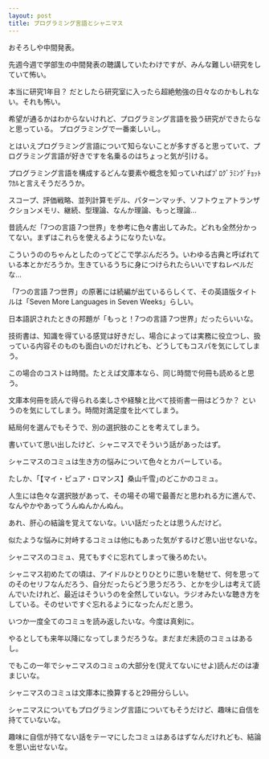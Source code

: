 ```yaml
---
layout: post
title: プログラミング言語とシャニマス
---
```


おそろしや中間発表。

​​先週今週で学部生の中間発表の聴講していたわけですが、みんな難しい研究をしていて怖い。

本当に研究1年目？ だとしたら研究室に入ったら超絶勉強の日々なのかもしれない。それも怖い。
​​

​​希望が通るかはわからないけれど、プログラミング言語を扱う研究ができたらなと思っている。
プログラミングで一番楽しいし。
​​

​​とはいえプログラミング言語について知らないことが多すぎると思っていて、プログラミング言語が好きですを名乗るのはちょっと気が引ける。
​​

​​プログラミング言語を構成するどんな要素や概念を知っていればﾌﾟﾛｸﾞﾗﾐﾝｸﾞﾁｮｯﾄﾜｶﾙと言えそうだろうか。
​​

​​スコープ、評価戦略、並列計算モデル、パターンマッチ、ソフトウェアトランザクションメモリ、継続、型理論、なんか理論、もっと理論…
​​

​​昔読んだ「7つの言語 7つ世界」を参考に色々書出してみた。どれも全然分かってない。まずはこれらを使えるようになりたいな。

こういうののちゃんとしたのってどこで学ぶんだろう。いわゆる古典と呼ばれている本とかだろうか。生きているうちに身につけられたらいいですねレベルだな…
​​

​​「7つの言語 7つ世界」の原著には続編が出ているらしくて、その英語版タイトルは「Seven More Languages in Seven Weeks」らしい。 


日本語訳されたときの邦題が「もっと！7つの言語 7つ世界」だったらいいな。
​​

​​技術書は、知識を得ている感覚は好きだし、場合によっては実務に役立つし、扱っている内容そのものも面白いのだけれども、どうしてもコスパを気にしてしまう。

​​この場合のコストは時間。たとえば文庫本なら、同じ時間で何冊も読めると思う。


文庫本何冊を読んで得られる楽しさや経験と比べて技術書一冊はどうか？ というのを気にしてしまう。時間対満足度を比べてしまう。

結局何を選んでもそうで、別の選択肢のことを考えてしまう。
​​

​​書いていて思い出したけど、シャニマスでそういう話があったはず。

シャニマスのコミュは生き方の悩みについて色々とカバーしている。


たしか、​​｢【マイ・ピュア・ロマンス】桑山千雪｣のどこかのコミュ。

​​人生には色々な選択肢があって、その場その場で最善だと思われる方に進んで、なんやかやあってうんぬんかんぬん。


あれ、肝心の結論を覚えてないな。いい話だったとは思うんだけど。


似たような悩みに対峙するコミュは他にもあった気がするけど思い出せないな。
​​

​​シャニマスのコミュ、見てもすぐに忘れてしまって後ろめたい。


​​シャニマス初めたての頃は、アイドルひとりひとりに思いを馳せて、何を思ってのそのセリフなんだろう、自分だったらどう思うだろう、とかを少しは考えて読んでいたけれど、最近はそういうのを全然していない。ラジオみたいな聴き方をしている。そのせいですぐ忘れるようになったんだと思う。
​​

いつか一度全てのコミュを読み返したいな。今度は真剣に。

やるとしても来年以降になってしまうだろうな。まだまだ未読のコミュはあるし。

でもこの一年でシャニマスのコミュの大部分を(覚えてないにせよ)読んだのは凄まじいな。

シャニマスのコミュは文庫本に換算すると29冊分らしい。
​​

​​シャニマスについてもプログラミング言語についてもそうだけど、趣味に自信を持てていないな。

趣味に自信が持てない話をテーマにしたコミュはあるはずなんだけれども、結論を思い出せないな。
​​
